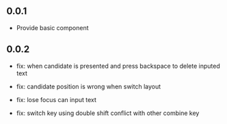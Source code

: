 ## 0.0.1

* Provide basic component

## 0.0.2

* fix: when candidate is presented and press backspace to delete inputed text

* fix: candidate position is wrong when switch layout

* fix: lose focus can input text

* fix: switch key using double shift conflict with other combine key
